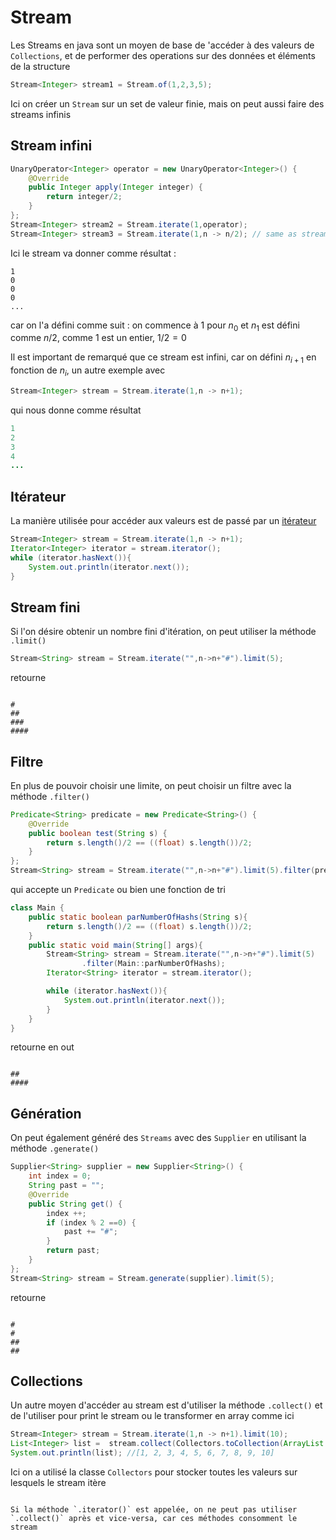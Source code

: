 # Stream

Les Streams en java sont un moyen de base de 'accéder à des valeurs de `Collections`, et de performer des operations sur des données et éléments de la structure

```java
Stream<Integer> stream1 = Stream.of(1,2,3,5);
```

Ici on créer un `Stream` sur un set de valeur finie, mais on peut aussi faire des streams infinis

## Stream infini

```java
UnaryOperator<Integer> operator = new UnaryOperator<Integer>() {
    @Override
    public Integer apply(Integer integer) {
        return integer/2;
    }
};
Stream<Integer> stream2 = Stream.iterate(1,operator);
Stream<Integer> stream3 = Stream.iterate(1,n -> n/2); // same as stream2
```

Ici le stream va donner comme résultat : 
```
1
0
0
0
...
```

car on l'a défini comme suit : on commence à 1 pour $n_0$ et $n_1$ est défini comme $n/2$, comme 1 est un entier, $1/2 = 0$

Il est important de remarqué que ce stream est infini, car on défini $n_{i+1}$ en fonction de $n_i$, un autre exemple avec

```java
Stream<Integer> stream = Stream.iterate(1,n -> n+1);
```
qui nous donne comme résultat

```java
1
2
3
4
...
```

## Itérateur

La manière utilisée pour accéder aux valeurs est de passé par un [itérateur](./iterateur.md)

```java
Stream<Integer> stream = Stream.iterate(1,n -> n+1);
Iterator<Integer> iterator = stream.iterator();
while (iterator.hasNext()){
    System.out.println(iterator.next());
}
```

## Stream fini

Si l'on désire obtenir un nombre fini d'itération, on peut utiliser la méthode `.limit()`

```java
Stream<String> stream = Stream.iterate("",n->n+"#").limit(5);
```

retourne

```

#
##
###
####
```

## Filtre

En plus de pouvoir choisir une limite, on peut choisir un filtre avec la méthode `.filter()`

```java
Predicate<String> predicate = new Predicate<String>() {
    @Override
    public boolean test(String s) {
        return s.length()/2 == ((float) s.length())/2;
    }
};
Stream<String> stream = Stream.iterate("",n->n+"#").limit(5).filter(predicate);
```

qui accepte un `Predicate` ou bien une fonction de tri

```java
class Main {
    public static boolean parNumberOfHashs(String s){
        return s.length()/2 == ((float) s.length())/2;
    }
    public static void main(String[] args){
        Stream<String> stream = Stream.iterate("",n->n+"#").limit(5)
                .filter(Main::parNumberOfHashs);
        Iterator<String> iterator = stream.iterator();

        while (iterator.hasNext()){
            System.out.println(iterator.next());
        }
    }
}
```

retourne en out 
```

##
####
```

## Génération

On peut également généré des `Streams` avec des `Supplier` en utilisant la méthode `.generate()`

```java
Supplier<String> supplier = new Supplier<String>() {
    int index = 0;
    String past = "";
    @Override
    public String get() {
        index ++;
        if (index % 2 ==0) {
            past += "#";
        }
        return past;
    }
};
Stream<String> stream = Stream.generate(supplier).limit(5);
```

retourne 

```

#
#
##
##
```

## Collections

Un autre moyen d'accéder au stream est d'utiliser la méthode `.collect()` et de l'utiliser pour print le stream ou le transformer en array comme ici

```java
Stream<Integer> stream = Stream.iterate(1,n -> n+1).limit(10);
List<Integer> list =  stream.collect(Collectors.toCollection(ArrayList::new));
System.out.println(list); //[1, 2, 3, 4, 5, 6, 7, 8, 9, 10]
```

Ici on a utilisé la classe `Collectors` pour stocker toutes les valeurs sur lesquels le stream itère

```admonish warning title="Attention"

Si la méthode `.iterator()` est appelée, on ne peut pas utiliser `.collect()` après et vice-versa, car ces méthodes consomment le stream
```